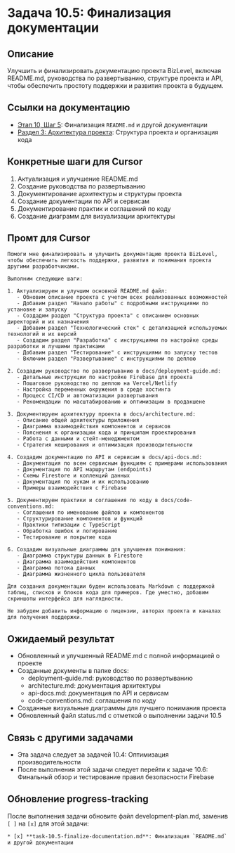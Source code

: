 # Задача 10.5: Финализация документации

## Описание
Улучшить и финализировать документацию проекта BizLevel, включая README.md, руководства по развертыванию, структуре проекта и API, чтобы обеспечить простоту поддержки и развития проекта в будущем.

## Ссылки на документацию
- [Этап 10, Шаг 5](../development-plan.md): Финализация `README.md` и другой документации
- [Раздел 3: Архитектура проекта](../bizlevel-project-context.md): Структура проекта и организация кода

## Конкретные шаги для Cursor
1. Актуализация и улучшение README.md
2. Создание руководства по развертыванию
3. Документирование архитектуры и структуры проекта
4. Создание документации по API и сервисам
5. Документирование практик и соглашений по коду
6. Создание диаграмм для визуализации архитектуры

## Промт для Cursor
```
Помоги мне финализировать и улучшить документацию проекта BizLevel, чтобы обеспечить легкость поддержки, развития и понимания проекта другими разработчиками.

Выполним следующие шаги:

1. Актуализируем и улучшим основной README.md файл:
   - Обновим описание проекта с учетом всех реализованных возможностей
   - Добавим раздел "Начало работы" с подробными инструкциями по установке и запуску
   - Создадим раздел "Структура проекта" с описанием основных директорий и их назначения
   - Добавим раздел "Технологический стек" с детализацией используемых технологий и их версий
   - Создадим раздел "Разработка" с инструкциями по настройке среды разработки и лучшими практиками
   - Добавим раздел "Тестирование" с инструкциями по запуску тестов
   - Включим раздел "Развертывание" с инструкциями по деплою

2. Создадим руководство по развертыванию в docs/deployment-guide.md:
   - Детальные инструкции по настройке Firebase для проекта
   - Пошаговое руководство по деплою на Vercel/Netlify
   - Настройка переменных окружения в среде хостинга
   - Процесс CI/CD и автоматизации развертывания
   - Рекомендации по масштабированию и оптимизации в продакшене

3. Документируем архитектуру проекта в docs/architecture.md:
   - Описание общей архитектуры приложения
   - Диаграмма взаимодействия компонентов и сервисов
   - Пояснения к организации кода и принципам проектирования
   - Работа с данными и стейт-менеджментом
   - Стратегия кеширования и оптимизация производительности

4. Создадим документацию по API и сервисам в docs/api-docs.md:
   - Документация по всем сервисным функциям с примерами использования
   - Документация по API маршрутам (endpoints)
   - Схемы Firestore и коллекций данных
   - Документация по хукам и их использованию
   - Примеры взаимодействия с Firebase

5. Документируем практики и соглашения по коду в docs/code-conventions.md:
   - Соглашения по именованию файлов и компонентов
   - Структурирование компонентов и функций
   - Практики типизации с TypeScript
   - Обработка ошибок и логирование
   - Тестирование и покрытие кода

6. Создадим визуальные диаграммы для улучшения понимания:
   - Диаграмма структуры данных в Firestore
   - Диаграмма взаимодействия компонентов
   - Диаграмма потока данных
   - Диаграмма жизненного цикла пользователя

Для создания документации будем использовать Markdown с поддержкой таблиц, списков и блоков кода для примеров. Где уместно, добавим скриншоты интерфейса для наглядности.

Не забудем добавить информацию о лицензии, авторах проекта и каналах для получения поддержки.
```

## Ожидаемый результат
- Обновленный и улучшенный README.md с полной информацией о проекте
- Созданные документы в папке docs:
  - deployment-guide.md: руководство по развертыванию
  - architecture.md: документация архитектуры
  - api-docs.md: документация по API и сервисам
  - code-conventions.md: соглашения по коду
- Созданные визуальные диаграммы для лучшего понимания проекта
- Обновленный файл status.md с отметкой о выполнении задачи 10.5

## Связь с другими задачами
- Эта задача следует за задачей 10.4: Оптимизация производительности
- После выполнения этой задачи следует перейти к задаче 10.6: Финальный обзор и тестирование правил безопасности Firebase

## Обновление progress-tracking
После выполнения задачи обновите файл development-plan.md, заменив `[ ]` на `[x]` для этой задачи:
```
* [x] **task-10.5-finalize-documentation.md**: Финализация `README.md` и другой документации
``` 